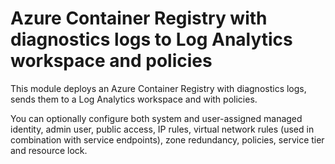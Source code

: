 # Azure Container Registry with diagnostics logs to Log Analytics workspace and policies

This module deploys an Azure Container Registry with diagnostics logs, sends them to a Log Analytics workspace and with policies. 

You can optionally configure both system and user-assigned managed identity, admin user, public access, IP rules, virtual network rules (used in combination with service endpoints), zone redundancy, policies, service tier and resource lock.